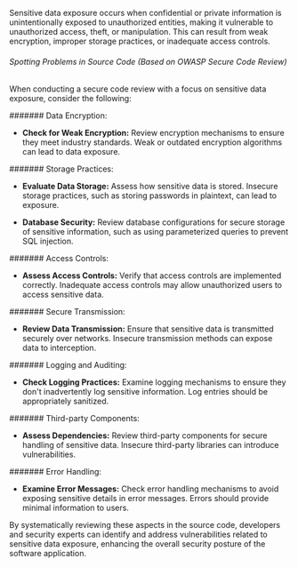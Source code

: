 
Sensitive data exposure occurs when confidential or private information is unintentionally exposed to unauthorized entities, making it vulnerable to unauthorized access, theft, or manipulation. This can result from weak encryption, improper storage practices, or inadequate access controls.

###### Spotting Problems in Source Code (Based on OWASP Secure Code Review)

When conducting a secure code review with a focus on sensitive data exposure, consider the following:

####### Data Encryption:

- **Check for Weak Encryption:** Review encryption mechanisms to ensure they meet industry standards. Weak or outdated encryption algorithms can lead to data exposure.

####### Storage Practices:

- **Evaluate Data Storage:** Assess how sensitive data is stored. Insecure storage practices, such as storing passwords in plaintext, can lead to exposure.

- **Database Security:** Review database configurations for secure storage of sensitive information, such as using parameterized queries to prevent SQL injection.

####### Access Controls:

- **Assess Access Controls:** Verify that access controls are implemented correctly. Inadequate access controls may allow unauthorized users to access sensitive data.

####### Secure Transmission:

- **Review Data Transmission:** Ensure that sensitive data is transmitted securely over networks. Insecure transmission methods can expose data to interception.

####### Logging and Auditing:

- **Check Logging Practices:** Examine logging mechanisms to ensure they don't inadvertently log sensitive information. Log entries should be appropriately sanitized.

####### Third-party Components:

- **Assess Dependencies:** Review third-party components for secure handling of sensitive data. Insecure third-party libraries can introduce vulnerabilities.

####### Error Handling:

- **Examine Error Messages:** Check error handling mechanisms to avoid exposing sensitive details in error messages. Errors should provide minimal information to users.


By systematically reviewing these aspects in the source code, developers and security experts can identify and address vulnerabilities related to sensitive data exposure, enhancing the overall security posture of the software application.
